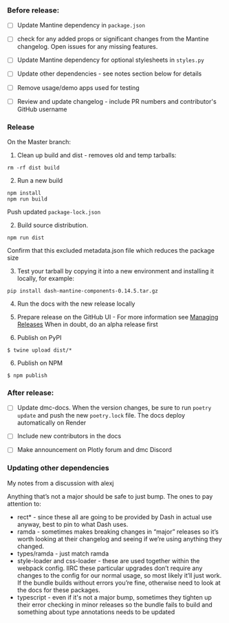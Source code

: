 

### Before release:

- [ ] Update Mantine dependency in `package.json`
- [ ] check for any added props or significant changes from the Mantine changelog.  Open issues for any missing features.
- [ ] Update Mantine dependency for optional stylesheets in `styles.py`
- [ ] Update other dependencies - see notes section below for details
- [ ] Remove usage/demo apps used for testing

- [ ] Review and update changelog - include PR numbers and contributor's GitHub username


### Release

On the Master branch:

1. Clean up build and  dist - removes old and temp tarballs:
```
rm -rf dist build
```

2. Run a new build
```
npm install
npm run build
```

Push updated `package-lock.json`

2. Build source distribution.  
```
npm run dist

```
Confirm that this excluded metadata.json file which reduces the package size


3. Test your tarball by copying it into a new environment and installing it locally, for example:
```
pip install dash-mantine-components-0.14.5.tar.gz
```

4. Run the docs with the new release locally

4. Prepare release on the GitHub UI - For more information see [Managing Releases](https://docs.github.com/en/repositories/releasing-projects-on-github/managing-releases-in-a-repository)
When in doubt, do an alpha release first

5. Publish on PyPI
```
$ twine upload dist/*
```

6. Publish on NPM 

```
$ npm publish
```


### After release:
 - [ ] Update dmc-docs.  When the version changes, be sure to run `poetry update` and push the new `poetry.lock` file. The docs deploy automatically on Render
 - [ ] Include new contributors in the docs
 - [ ] Make announcement on Plotly forum and dmc Discord
 
 
### Updating other dependencies
My notes from a discussion with alexj

Anything that’s not a major should be safe to just bump. The ones to pay attention to:
- rect* -  since these all are going to be provided by Dash in actual use anyway, best to pin to  what Dash uses.
- ramda - sometimes makes breaking changes in “major” releases so it’s worth looking at their changelog and seeing if we’re using anything they changed.
- types/ramda - just match ramda
- style-loader and css-loader - these are used together within the webpack config. IIRC these particular upgrades don’t require any changes to the config for our normal usage, so most likely it’ll just work. If the bundle builds without errors you’re fine, otherwise need to look at the docs for these packages.
- typescript - even if it's not a major bump, sometimes they tighten up their error checking in minor releases so the bundle fails to build and something about type annotations needs to be updated
